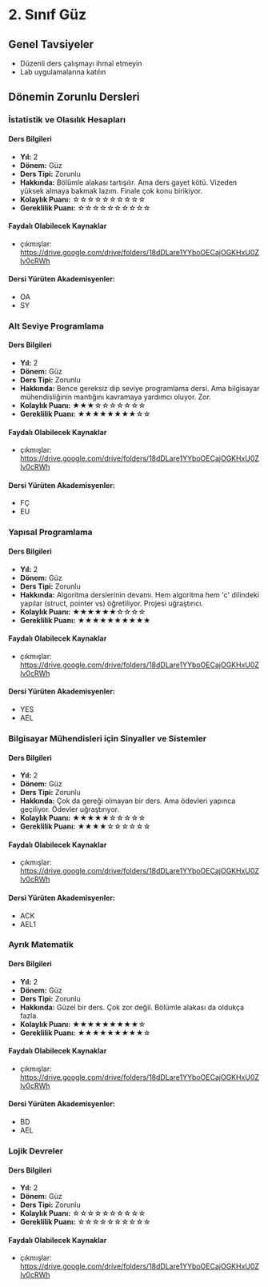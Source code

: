 # 2. Sınıf Güz

## Genel Tavsiyeler

- Düzenli ders çalışmayı ihmal etmeyin
- Lab uygulamalarına katılın
## Dönemin Zorunlu Dersleri


### İstatistik ve Olasılık Hesapları

#### Ders Bilgileri

- **Yıl:** 2
- **Dönem:** Güz
- **Ders Tipi:** Zorunlu
- **Hakkında:** Bölümle alakası tartışılır. Ama ders gayet kötü. Vizeden yüksek almaya bakmak lazım. Finale çok konu birikiyor.
- **Kolaylık Puanı:** ☆☆☆☆☆☆☆☆☆☆
- **Gereklilik Puanı:** ☆☆☆☆☆☆☆☆☆☆


#### Faydalı Olabilecek Kaynaklar

- çıkmışlar: https://drive.google.com/drive/folders/18dDLare1YYboOECajOGKHxU0Zlv0cRWh

#### Dersi Yürüten Akademisyenler:
- OA
- SY

### Alt Seviye Programlama

#### Ders Bilgileri

- **Yıl:** 2
- **Dönem:** Güz
- **Ders Tipi:** Zorunlu
- **Hakkında:** Bence gereksiz dip seviye programlama dersi. Ama bilgisayar mühendisliğinin mantığını kavramaya yardımcı oluyor. Zor.
- **Kolaylık Puanı:** ★★★☆☆☆☆☆☆☆
- **Gereklilik Puanı:** ★★★★★★★★☆☆


#### Faydalı Olabilecek Kaynaklar

- çıkmışlar: https://drive.google.com/drive/folders/18dDLare1YYboOECajOGKHxU0Zlv0cRWh

#### Dersi Yürüten Akademisyenler:
- FÇ
- EU

### Yapısal Programlama

#### Ders Bilgileri

- **Yıl:** 2
- **Dönem:** Güz
- **Ders Tipi:** Zorunlu
- **Hakkında:** Algoritma derslerinin devamı. Hem algoritma hem 'c' dilindeki yapılar (struct, pointer vs) öğretiliyor. Projesi uğraştırıcı.
- **Kolaylık Puanı:** ★★★★★★☆☆☆☆
- **Gereklilik Puanı:** ★★★★★★★★★★


#### Faydalı Olabilecek Kaynaklar

- çıkmışlar: https://drive.google.com/drive/folders/18dDLare1YYboOECajOGKHxU0Zlv0cRWh

#### Dersi Yürüten Akademisyenler:
- YES
- AEL

### Bilgisayar Mühendisleri için Sinyaller ve Sistemler

#### Ders Bilgileri

- **Yıl:** 2
- **Dönem:** Güz
- **Ders Tipi:** Zorunlu
- **Hakkında:** Çok da gereği olmayan bir ders. Ama ödevleri yapınca geçiliyor. Ödevler uğraştırıyor.
- **Kolaylık Puanı:** ★★★★★☆☆☆☆☆
- **Gereklilik Puanı:** ★★★★☆☆☆☆☆☆


#### Faydalı Olabilecek Kaynaklar

- çıkmışlar: https://drive.google.com/drive/folders/18dDLare1YYboOECajOGKHxU0Zlv0cRWh

#### Dersi Yürüten Akademisyenler:
- ACK
- AEL1

### Ayrık Matematik

#### Ders Bilgileri

- **Yıl:** 2
- **Dönem:** Güz
- **Ders Tipi:** Zorunlu
- **Hakkında:** Güzel bir ders. Çok zor değil. Bölümle alakası da oldukça fazla.
- **Kolaylık Puanı:** ★★★★★★★★★☆
- **Gereklilik Puanı:** ★★★★★★★★★☆


#### Faydalı Olabilecek Kaynaklar

- çıkmışlar: https://drive.google.com/drive/folders/18dDLare1YYboOECajOGKHxU0Zlv0cRWh

#### Dersi Yürüten Akademisyenler:
- BD
- AEL

### Lojik Devreler

#### Ders Bilgileri

- **Yıl:** 2
- **Dönem:** Güz
- **Ders Tipi:** Zorunlu
- **Kolaylık Puanı:** ☆☆☆☆☆☆☆☆☆☆
- **Gereklilik Puanı:** ☆☆☆☆☆☆☆☆☆☆


#### Faydalı Olabilecek Kaynaklar

- çıkmışlar: https://drive.google.com/drive/folders/18dDLare1YYboOECajOGKHxU0Zlv0cRWh
